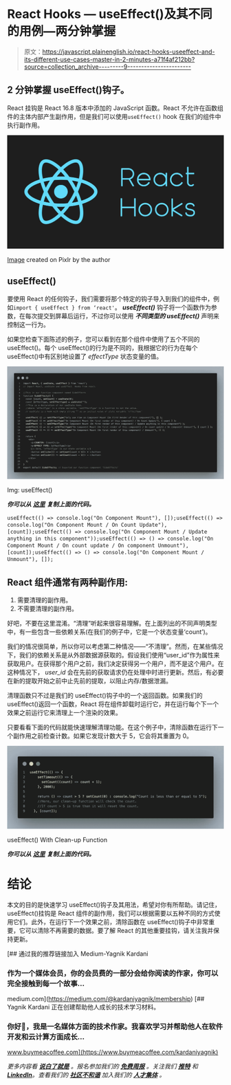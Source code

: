 # React Hooks — useEffect()及其不同的用例—两分钟掌握

> 原文：<https://javascript.plainenglish.io/react-hooks-useeffect-and-its-different-use-cases-master-in-2-minutes-a71f4af212bb?source=collection_archive---------9----------------------->

## 2 分钟掌握 useEffect()钩子。

React 挂钩是 React 16.8 版本中添加的 JavaScript 函数。React 不允许在函数组件的主体内部产生副作用，但是我们可以使用`useEffect()` hook 在我们的组件中执行副作用。

![](img/f82564d31fad20e718cb808468928bb8.png)

[Image](https://pixlr.com/x/#editor) created on Pixlr by the author

## useEffect()

要使用 React 的任何钩子，我们需要将那个特定的钩子导入到我们的组件中，例如`import { useEffect } from ‘react'`。 ***useEffect()*** 钩子将一个函数作为参数，在每次提交到屏幕后运行，不过你可以使用 ***不同类型的 useEffect()*** 声明来控制这一行为。

如果您检查下面陈述的例子，您可以看到在那个组件中使用了五个不同的 useEffect()。每个 useEffect()的行为是不同的，我根据它的行为在每个 useEffect()中有区别地设置了 *effectType* 状态变量的值。

![](img/3e94e21686ff912628f428a7964014a4.png)

Img: useEffect()

***你可以从*** [***这里***](https://github.com/yagnikkardani/Medium/blob/main/useeffect.js) ***复制上面的代码。***

```
useEffect(() => console.log("On Component Mount"), []);useEffect(() => console.log("On Component Mount / On Count Update"), [count]);useEffect(() => console.log("On Component Mount / Update anything in this component"));useEffect(() => () => console.log("On Component Mount / On count update / On component Unmount"), [count]);useEffect(() => () => console.log("On Component Mount / Unmount"), []);
```

## React 组件通常有两种副作用:

1.  需要清理的副作用。
2.  不需要清理的副作用。

好吧，不要在这里混淆。“清理”听起来很容易理解。在上面列出的不同声明类型中，有一些包含一些依赖关系(在我们的例子中，它是一个状态变量‘count’)。

我们的情况很简单，所以你可以考虑第二种情况——“不清理”。然而，在某些情况下，我们的依赖关系是从外部数据源获取的。假设我们使用“user_id”作为属性来获取用户。在获得那个用户之前，我们决定获得另一个用户，而不是这个用户。在这种情况下， *user_id* 会在先前的获取请求仍在处理中时进行更新。然后，有必要在新的提取开始之前中止先前的提取，以阻止内存/数据泄漏。

清理函数只不过是我们的 useEffect()钩子中的一个返回函数。如果我们的 useEffect()返回一个函数，React 将在组件卸载时运行它，并在运行每个下一个效果之前运行它来清理上一个渲染的效果。

只要看看下面的代码就能快速理解清理功能。在这个例子中，清除函数在运行下一个副作用之前检查计数。如果它发现计数大于 5，它会将其重置为 0。

![](img/27068666ee790ef9df0b735cc8982ab0.png)

useEffect() With Clean-up Function

***你可以从*** [***这里***](https://github.com/yagnikkardani/Medium/blob/main/clean_up_function.js) ***复制上面的代码。***

# 结论

本文的目的是快速学习 useEffect()钩子及其用法，希望对你有所帮助。请记住，useEffect()挂钩是 React 组件的副作用，我们可以根据需要以五种不同的方式使用它们。此外，在运行下一个效果之前，清除函数在 useEffect()钩子中非常重要，它可以清除不再需要的数据。要了解 React 的其他重要挂钩，请关注我并保持更新。

[](https://medium.com/@kardaniyagnik/membership) [## 通过我的推荐链接加入 Medium-Yagnik Kardani

### 作为一个媒体会员，你的会员费的一部分会给你阅读的作家，你可以完全接触到每一个故事…

medium.com](https://medium.com/@kardaniyagnik/membership) [](https://www.buymeacoffee.com/kardaniyagnik) [## Yagnik Kardani 正在创建帮助他人成长的技术学习材料。

### 你好👋，我是一名媒体方面的技术作家。我喜欢学习并帮助他人在软件开发和云计算方面成长…

www.buymeacoffee.com](https://www.buymeacoffee.com/kardaniyagnik) 

*更多内容看* [***说白了就是***](https://plainenglish.io/) *。报名参加我们的* [***免费周报***](http://newsletter.plainenglish.io/) *。关注我们* [***推特***](https://twitter.com/inPlainEngHQ) *和*[***LinkedIn***](https://www.linkedin.com/company/inplainenglish/)*。查看我们的* [***社区不和谐***](https://discord.gg/GtDtUAvyhW) *加入我们的* [***人才集体***](https://inplainenglish.pallet.com/talent/welcome) *。*